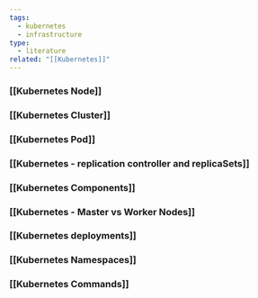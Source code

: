 ```yaml
---
tags:
  - kubernetes
  - infrastructure
type:
  - literature
related: "[[Kubernetes]]"
---
```


### [[Kubernetes Node]]

### [[Kubernetes Cluster]] 

### [[Kubernetes Pod]]

### [[Kubernetes - replication controller and replicaSets]]

### [[Kubernetes Components]]

### [[Kubernetes - Master vs Worker Nodes]]

### [[Kubernetes deployments]]

### [[Kubernetes Namespaces]]

### [[Kubernetes Commands]]
